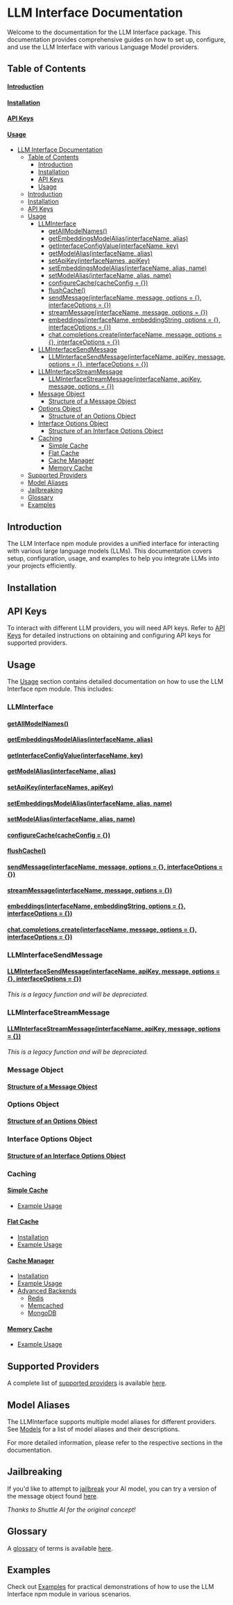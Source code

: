 # LLM Interface Documentation

Welcome to the documentation for the LLM Interface package. This documentation provides comprehensive guides on how to set up, configure, and use the LLM Interface with various Language Model providers.

## Table of Contents

#### [Introduction](#introduction)

#### [Installation](#installation)

#### [API Keys](#api-keys)

#### [Usage](#usage)

- [LLM Interface Documentation](#llm-interface-documentation)
  - [Table of Contents](#table-of-contents)
    - [Introduction](#introduction)
    - [Installation](#installation)
    - [API Keys](#api-keys)
    - [Usage](#usage)
  - [Introduction](#introduction-1)
  - [Installation](#installation-1)
  - [API Keys](#api-keys-1)
  - [Usage](#usage-1)
    - [LLMInterface](#llminterface)
      - [getAllModelNames()](#getallmodelnames)
      - [getEmbeddingsModelAlias(interfaceName, alias)](#getembeddingsmodelaliasinterfacename-alias)
      - [getInterfaceConfigValue(interfaceName, key)](#getinterfaceconfigvalueinterfacename-key)
      - [getModelAlias(interfaceName, alias)](#getmodelaliasinterfacename-alias)
      - [setApiKey(interfaceNames, apiKey)](#setapikeyinterfacenames-apikey)
      - [setEmbeddingsModelAlias(interfaceName, alias, name)](#setembeddingsmodelaliasinterfacename-alias-name)
      - [setModelAlias(interfaceName, alias, name)](#setmodelaliasinterfacename-alias-name)
      - [configureCache(cacheConfig = {})](#configurecachecacheconfig--)
      - [flushCache()](#flushcache)
      - [sendMessage(interfaceName, message, options = {}, interfaceOptions = {})](#sendmessageinterfacename-message-options---interfaceoptions--)
      - [streamMessage(interfaceName, message, options = {})](#streammessageinterfacename-message-options--)
      - [embeddings(interfaceName, embeddingString, options = {}, interfaceOptions = {})](#embeddingsinterfacename-embeddingstring-options---interfaceoptions--)
      - [chat.completions.create(interfaceName, message, options = {}, interfaceOptions = {})](#chatcompletionscreateinterfacename-message-options---interfaceoptions--)
    - [LLMInterfaceSendMessage](#llminterfacesendmessage)
      - [LLMInterfaceSendMessage(interfaceName, apiKey, message, options = {}, interfaceOptions = {})](#llminterfacesendmessageinterfacename-apikey-message-options---interfaceoptions--)
    - [LLMInterfaceStreamMessage](#llminterfacestreammessage)
      - [LLMInterfaceStreamMessage(interfaceName, apiKey, message, options = {})](#llminterfacestreammessageinterfacename-apikey-message-options--)
    - [Message Object](#message-object)
      - [Structure of a Message Object](#structure-of-a-message-object)
    - [Options Object](#options-object)
      - [Structure of an Options Object](#structure-of-an-options-object)
    - [Interface Options Object](#interface-options-object)
      - [Structure of an Interface Options Object](#structure-of-an-interface-options-object)
    - [Caching](#caching)
      - [Simple Cache](#simple-cache)
      - [Flat Cache](#flat-cache)
      - [Cache Manager](#cache-manager)
      - [Memory Cache](#memory-cache)
  - [Supported Providers](#supported-providers)
  - [Model Aliases](#model-aliases)
  - [Jailbreaking](#jailbreaking)
  - [Glossary](#glossary)
  - [Examples](#examples)

## Introduction

The LLM Interface npm module provides a unified interface for interacting with various large language models (LLMs). This documentation covers setup, configuration, usage, and examples to help you integrate LLMs into your projects efficiently.

## Installation

## API Keys

To interact with different LLM providers, you will need API keys. Refer to [API Keys](api-keys.md) for detailed instructions on obtaining and configuring API keys for supported providers.

## Usage

The [Usage](usage.md) section contains detailed documentation on how to use the LLM Interface npm module. This includes:

### LLMInterface

#### [getAllModelNames()](usage.md#getallmodelnames)

#### [getEmbeddingsModelAlias(interfaceName, alias)](usage.md#getembeddingsmodelaliasinterfacename-alias)

#### [getInterfaceConfigValue(interfaceName, key)](usage.md#getinterfaceconfigvalueinterfacename-key)

#### [getModelAlias(interfaceName, alias)](usage.md#getmodelaliasinterfacename-alias)

#### [setApiKey(interfaceNames, apiKey)](usage.md#setapikeyinterfacenames-apikey)

#### [setEmbeddingsModelAlias(interfaceName, alias, name)](usage.md#setembeddingsmodelaliasinterfacename-alias-name)

#### [setModelAlias(interfaceName, alias, name)](usage.md#setmodelaliasinterfacename-alias-name)

#### [configureCache(cacheConfig = {})](usage.md#configurecachecacheconfig--)

#### [flushCache()](usage.md#flushcache)

#### [sendMessage(interfaceName, message, options = {}, interfaceOptions = {})](usage.md#sendmessageinterfacename-message-options--interfaceoptions--)

#### [streamMessage(interfaceName, message, options = {})](usage.md#streammessageinterfacename-message-options--)

#### [embeddings(interfaceName, embeddingString, options = {}, interfaceOptions = {})](usage.md#embeddingsinterfacename-embeddingstring-options--interfaceoptions--)

#### [chat.completions.create(interfaceName, message, options = {}, interfaceOptions = {})](usage.md#chatcompletionscreateinterfacename-message-options--interfaceoptions--)

### LLMInterfaceSendMessage

#### [LLMInterfaceSendMessage(interfaceName, apiKey, message, options = {}, interfaceOptions = {})](usage.md#llminterfacesendmessageinterfacename-apikey-message-options--interfaceoptions--)

_This is a legacy function and will be depreciated._

### LLMInterfaceStreamMessage

#### [LLMInterfaceStreamMessage(interfaceName, apiKey, message, options = {})](usage.md#llminterfacestreammessageinterfacename-apikey-message-options--)

_This is a legacy function and will be depreciated._

### Message Object

#### [Structure of a Message Object](usage.md#structure-of-a-message-object)

### Options Object

#### [Structure of an Options Object](usage.md#structure-of-an-options-object)

### Interface Options Object

#### [Structure of an Interface Options Object](usage.md#structure-of-an-interface-options-object)

### Caching

#### [Simple Cache](usage.md#simple-cache)

- [Example Usage](usage.md#example-usage-1)

#### [Flat Cache](usage.md#flat-cache)

- [Installation](usage.md#installation-1)
- [Example Usage](usage.md#example-usage-2)

#### [Cache Manager](usage.md#cache-manager)

- [Installation](usage.md#installation-2)
- [Example Usage](usage.md#example-usage-3)
- [Advanced Backends](usage.md#advanced-backends)
  - [Redis](usage.md#redis)
  - [Memcached](usage.md#memcached)
  - [MongoDB](usage.md#mongodb)

#### [Memory Cache](usage.md#memory-cache)

- [Example Usage](usage.md#example-usage-4)

## Supported Providers

A complete list of [supported providers](support.md) is available [here](providers.md).

## Model Aliases

The LLMInterface supports multiple model aliases for different providers. See [Models](models.md) for a list of model aliases and their descriptions.

For more detailed information, please refer to the respective sections in the documentation.

## Jailbreaking

If you'd like to attempt to [jailbreak](jailbreaking.md#jailbreaking) your AI model, you can try a version of the message object found [here](jailbreaking.md#jailbreaking).

_Thanks to Shuttle AI for the original concept!_

## Glossary

A [glossary](glossary.md) of terms is available [here](glossary.md).

## Examples

Check out [Examples](examples.md) for practical demonstrations of how to use the LLM Interface npm module in various scenarios.
